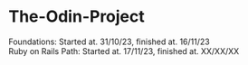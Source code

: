 # The-Odin-Project
Foundations: Started at. 31/10/23, finished at. 16/11/23  
Ruby on Rails Path: Started at. 17/11/23, finished at. XX/XX/XX
